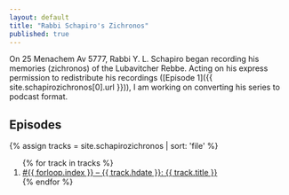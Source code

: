 ```yaml
---
layout: default
title: "Rabbi Schapiro's Zichronos"
published: true
---
```

On 25 Menachem Av 5777, Rabbi Y. L. Schapiro began recording his memories (zichronos) of the Lubavitcher Rebbe. Acting on his express permission to redistribute his recordings ([Episode 1]({{ site.schapirozichronos[0].url }})), I am working on converting his series to podcast format.

## Episodes

{% assign tracks = site.schapirozichronos | sort: 'file' %}
<ol class="post-list">
{% for track in tracks %}
  <li>
    <a href="{{ track.url }}">
      #{{ forloop.index }} – {{ track.hdate }}: {{ track.title }}
    </a>
  </li>
{% endfor %}
</ol>
